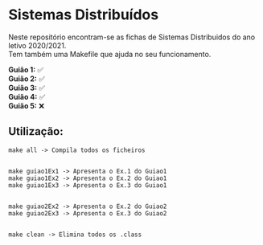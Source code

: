 # Sistemas Distribuídos

 Neste repositório encontram-se as fichas de Sistemas Distribuidos do ano letivo 2020/2021.  
 Tem também uma Makefile que ajuda no seu funcionamento.

**Guião 1:** :white_check_mark:  
**Guião 2:** :white_check_mark:  
**Guião 3:** :white_check_mark:  
**Guião 4:** :white_check_mark:  
**Guião 5:** :x:  


## Utilização:

```
make all -> Compila todos os ficheiros


make guiao1Ex1 -> Apresenta o Ex.1 do Guiao1
make guiao1Ex2 -> Apresenta o Ex.2 do Guiao1
make guiao1Ex3 -> Apresenta o Ex.3 do Guiao1


make guiao2Ex2 -> Apresenta o Ex.2 do Guiao2
make guiao2Ex3 -> Apresenta o Ex.3 do Guiao2


make clean -> Elimina todos os .class
```

